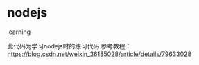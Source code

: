 # nodejs
learning

此代码为学习nodejs时的练习代码
参考教程：https://blog.csdn.net/weixin_36185028/article/details/79633028 
